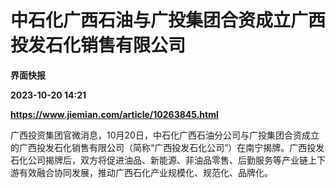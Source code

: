 # 中石化广西石油与广投集团合资成立广西投发石化销售有限公司
**界面快报**

**2023-10-20 14:21**

**https://www.jiemian.com/article/10263845.html**

广西投资集团官微消息，10月20日，中石化广西石油分公司与广投集团合资成立的广西投发石化销售有限公司（简称“广西投发石化公司”）在南宁揭牌。广西投发石化公司揭牌后，双方将促进油品、新能源、非油品零售、后勤服务等产业链上下游有效融合协同发展，推动广西石化产业规模化、规范化、品牌化。